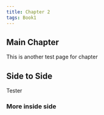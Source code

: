 ```yaml
---
title: Chapter 2
tags: Book1
---
```


## Main Chapter
This is another test page for chapter

<!--more-->

## Side to Side
Tester
### More inside side

